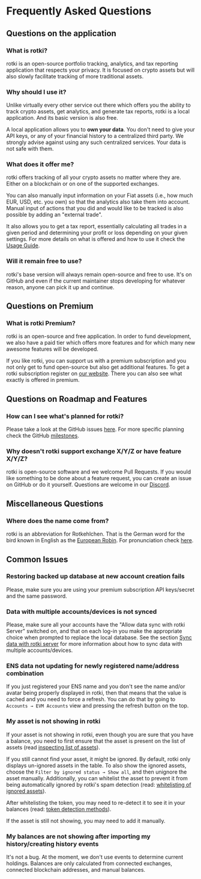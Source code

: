 # Frequently Asked Questions

## Questions on the application

### What is rotki?

rotki is an open-source portfolio tracking, analytics, and tax reporting application that respects your privacy. It is focused on crypto assets but will also slowly facilitate tracking of more traditional assets.

### Why should I use it?

Unlike virtually every other service out there which offers you the ability to track crypto assets, get analytics, and generate tax reports, rotki is a local application. And its basic version is also free.

A local application allows you to **own your data**. You don't need to give your API keys, or any of your financial history to a centralized third party. We strongly advise against using any such centralized services. Your data is not safe with them.

### What does it offer me?

rotki offers tracking of all your crypto assets no matter where they are. Either on a blockchain or on one of the supported exchanges.

You can also manually input information on your Fiat assets (i.e., how much EUR, USD, etc. you own) so that the analytics also take them into account. Manual input of actions that you did and would like to be tracked is also possible by adding an "external trade".

It also allows you to get a tax report, essentially calculating all trades in a given period and determining your profit or loss depending on your given settings. For more details on what is offered and how to use it check the [Usage Guide](/usage-guides/).

### Will it remain free to use?

rotki's base version will always remain open-source and free to use. It's on GitHub and even if the current maintainer stops developing for whatever reason, anyone can pick it up and continue.

## Questions on Premium

### What is rotki Premium?

rotki is an open-source and free application. In order to fund development, we also have a paid tier which offers more features and for which many new awesome features will be developed.

If you like rotki, you can support us with a premium subscription and you not only get to fund open-source but also get additional features. To get a rotki subscription register on [our website](https://rotki.com/products). There you can also see what exactly is offered in premium.

## Questions on Roadmap and Features

### How can I see what's planned for rotki?

Please take a look at the GitHub issues [here](https://github.com/rotki/rotki/issues). For more specific planning check the GitHub [milestones](https://github.com/rotki/rotki/milestones).

### Why doesn't rotki support exchange X/Y/Z or have feature X/Y/Z?

rotki is open-source software and we welcome Pull Requests. If you would like something to be done about a feature request, you can create an issue on GitHub or do it yourself. Questions are welcome in our [Discord](https://discord.rotki.com).

## Miscellaneous Questions

### Where does the name come from?

rotki is an abbreviation for Rotkehlchen. That is the German word for the bird known in English as the [European Robin](https://en.wikipedia.org/wiki/European_robin). For pronunciation check [here](https://upload.wikimedia.org/wikipedia/commons/4/42/De-Rotkehlchen2.ogg).

## Common Issues

### Restoring backed up database at new account creation fails

Please, make sure you are using your premium subscription API keys/secret and the same password.

### Data with multiple accounts/devices is not synced

Please, make sure all your accounts have the "Allow data sync with rotki Server" switched on, and that on each log-in you make the appropriate choice when prompted to replace the local database. See the section [Sync data with rotki server](/usage-guides/#sync-data-with-rotki-server) for more information about how to sync data with multiple accounts/devices.

### ENS data not updating for newly registered name/address combination

If you just registered your ENS name and you don't see the name and/or avatar being properly displayed in rotki, then that means that the value is cached and you need to force a refresh. You can do that by going to `Accounts → EVM Accounts` view and pressing the refresh button on the top.

### My asset is not showing in rotki

If your asset is not showing in rotki, even though you are sure that you have a balance, you need to first ensure that the asset is present on the list of assets (read [inspecting list of assets](/usage-guides/assets.html#inspecting-list-of-assets)).

If you still cannot find your asset, it might be ignored. By default, rotki only displays un-ignored assets in the table. To also show the ignored assets, choose the `Filter by ignored status → Show all`, and then unignore the asset manually. Additionally, you can whitelist the asset to prevent it from being automatically ignored by rotki's spam detection (read: [whitelisting of ignored assets](/usage-guides/assets.html#whitelisting-of-ignored-assets)).

After whitelisting the token, you may need to re-detect it to see it in your balances (read: [token detection methods](/usage-guides/assets.html#whitelisting-and-re-detecting-missing-tokens)).

If the asset is still not showing, you may need to add it manually.

### My balances are not showing after importing my history/creating history events

It's not a bug. At the moment, we don't use events to determine current holdings. Balances are only calculated from connected exchanges, connected blockchain addresses, and manual balances.
